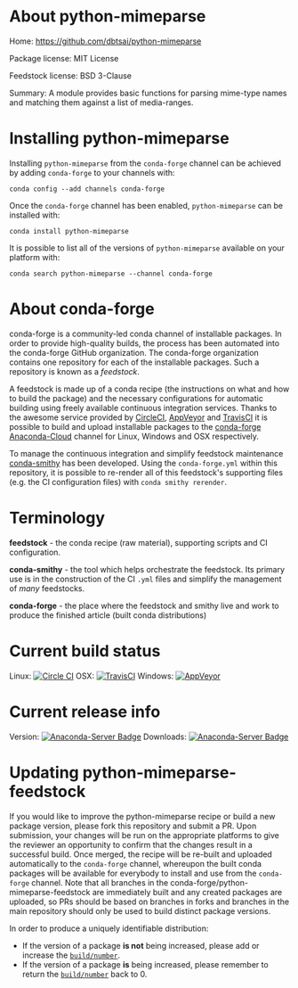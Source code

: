 About python-mimeparse
======================

Home: https://github.com/dbtsai/python-mimeparse

Package license: MIT License

Feedstock license: BSD 3-Clause

Summary: A module provides basic functions for parsing mime-type names and matching them against a list of media-ranges.



Installing python-mimeparse
===========================

Installing `python-mimeparse` from the `conda-forge` channel can be achieved by adding `conda-forge` to your channels with:

```
conda config --add channels conda-forge
```

Once the `conda-forge` channel has been enabled, `python-mimeparse` can be installed with:

```
conda install python-mimeparse
```

It is possible to list all of the versions of `python-mimeparse` available on your platform with:

```
conda search python-mimeparse --channel conda-forge
```


About conda-forge
=================

conda-forge is a community-led conda channel of installable packages.
In order to provide high-quality builds, the process has been automated into the
conda-forge GitHub organization. The conda-forge organization contains one repository
for each of the installable packages. Such a repository is known as a *feedstock*.

A feedstock is made up of a conda recipe (the instructions on what and how to build
the package) and the necessary configurations for automatic building using freely
available continuous integration services. Thanks to the awesome service provided by
[CircleCI](https://circleci.com/), [AppVeyor](http://www.appveyor.com/)
and [TravisCI](https://travis-ci.org/) it is possible to build and upload installable
packages to the [conda-forge](https://anaconda.org/conda-forge)
[Anaconda-Cloud](http://docs.anaconda.org/) channel for Linux, Windows and OSX respectively.

To manage the continuous integration and simplify feedstock maintenance
[conda-smithy](http://github.com/conda-forge/conda-smithy) has been developed.
Using the ``conda-forge.yml`` within this repository, it is possible to re-render all of
this feedstock's supporting files (e.g. the CI configuration files) with ``conda smithy rerender``.


Terminology
===========

**feedstock** - the conda recipe (raw material), supporting scripts and CI configuration.

**conda-smithy** - the tool which helps orchestrate the feedstock.
                   Its primary use is in the construction of the CI ``.yml`` files
                   and simplify the management of *many* feedstocks.

**conda-forge** - the place where the feedstock and smithy live and work to
                  produce the finished article (built conda distributions)

Current build status
====================

Linux: [![Circle CI](https://circleci.com/gh/conda-forge/python-mimeparse-feedstock.svg?style=shield)](https://circleci.com/gh/conda-forge/python-mimeparse-feedstock)
OSX: [![TravisCI](https://travis-ci.org/conda-forge/python-mimeparse-feedstock.svg?branch=master)](https://travis-ci.org/conda-forge/python-mimeparse-feedstock)
Windows: [![AppVeyor](https://ci.appveyor.com/api/projects/status/github/conda-forge/python-mimeparse-feedstock?svg=True)](https://ci.appveyor.com/project/conda-forge/python-mimeparse-feedstock/branch/master)

Current release info
====================
Version: [![Anaconda-Server Badge](https://anaconda.org/conda-forge/python-mimeparse/badges/version.svg)](https://anaconda.org/conda-forge/python-mimeparse)
Downloads: [![Anaconda-Server Badge](https://anaconda.org/conda-forge/python-mimeparse/badges/downloads.svg)](https://anaconda.org/conda-forge/python-mimeparse)


Updating python-mimeparse-feedstock
===================================

If you would like to improve the python-mimeparse recipe or build a new
package version, please fork this repository and submit a PR. Upon submission,
your changes will be run on the appropriate platforms to give the reviewer an
opportunity to confirm that the changes result in a successful build. Once
merged, the recipe will be re-built and uploaded automatically to the
`conda-forge` channel, whereupon the built conda packages will be available for
everybody to install and use from the `conda-forge` channel.
Note that all branches in the conda-forge/python-mimeparse-feedstock are
immediately built and any created packages are uploaded, so PRs should be based
on branches in forks and branches in the main repository should only be used to
build distinct package versions.

In order to produce a uniquely identifiable distribution:
 * If the version of a package **is not** being increased, please add or increase
   the [``build/number``](http://conda.pydata.org/docs/building/meta-yaml.html#build-number-and-string).
 * If the version of a package **is** being increased, please remember to return
   the [``build/number``](http://conda.pydata.org/docs/building/meta-yaml.html#build-number-and-string)
   back to 0.

